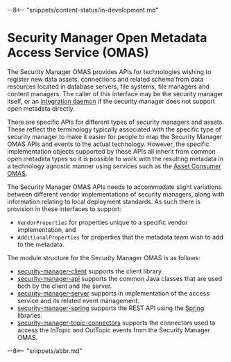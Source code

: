 <!-- SPDX-License-Identifier: CC-BY-4.0 -->
<!-- Copyright Contributors to the Egeria project. -->

--8<-- "snippets/content-status/in-development.md"

# Security Manager Open Metadata Access Service (OMAS)

The Security Manager OMAS provides APIs for technologies wishing to register
new data assets, connections and related schema from data resources located
in database servers, file systems, file managers and content managers.
The caller of this interface may be the security manager itself, or an
[integration daemon](../../admin-services/docs/concepts/governance-server-types.md) if the
security manager does not support open metadata directly.

There are specific APIs for different types of security managers and assets.  These reflect
the terminology typically associated with the specific type of security manager to make it easier
for people to map the Security Manager OMAS APIs and events to the actual technology.
However, the specific implementation objects supported by these APIs all inherit from common
open metadata types so it is possible to work with the resulting metadata in a technology
agnostic manner using services such as the [Asset Consumer OMAS](../asset-consumer).

The Security Manager OMAS APIs needs to accommodate slight variations between different vendor
implementations of security managers, along with information relating to local deployment standards.
As such there is provision in these interfaces to support:

* `VendorProperties` for properties unique to a specific vendor implementation, and
* `AdditionalProperties` for properties that the metadata team wish to add to the metadata.

The module structure for the Security Manager OMAS is as follows:

* [security-manager-client](security-manager-client) supports the client library.
* [security-manager-api](security-manager-api) supports the common Java classes that are used both by the client and the server.
* [security-manager-server](security-manager-server) supports in implementation of the access service and its related event management.
* [security-manager-spring](security-manager-spring) supports the REST API using the [Spring](../../../developer-resources/Spring.md) libraries.
* [security-manager-topic-connectors](security-manager-topic-connectors) supports the connectors used to access the InTopic and OutTopic
events from the Security Manager OMAS.

--8<-- "snippets/abbr.md"

